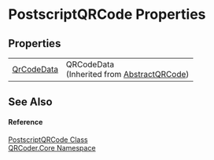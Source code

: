 # PostscriptQRCode Properties




## Properties
<table>
<tr>
<td><a href="P_QRCoder_Core_AbstractQRCode_QrCodeData.md">QrCodeData</a></td>
<td>QRCodeData<br />(Inherited from <a href="T_QRCoder_Core_AbstractQRCode.md">AbstractQRCode</a>)</td></tr>
</table>

## See Also


#### Reference
<a href="T_QRCoder_Core_PostscriptQRCode.md">PostscriptQRCode Class</a>  
<a href="N_QRCoder_Core.md">QRCoder.Core Namespace</a>  
